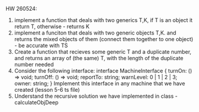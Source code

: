 HW 260524:
1) implement a function that deals with two generics T,K, if T is an object it return T, otherwise - returns K
2) implement a funciton that deals with two generic objects T,K. and returns the mixed objects of them (connect them together to one object) - be accurate with TS
3) Create a function that recieves some generic T and a duplicate number, and returns an array of (the same) T, with the length of the duplicate number needed
4) Consider the following interface:
interface MachineInterface {
  turnOn: () => void;
  turnOff: () => void;
  reportTo: string;
  warnLevel: 0 | 1 | 2 | 3;
  owner: string;
}
Implement this interface in any machine that we have created (lesson 5-6 ts file)
5) Understand the recursive solution we have implemented in class - calculateObjDeep